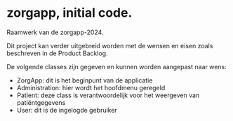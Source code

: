 # zorgapp, initial code.

Raamwerk van de zorgapp-2024.

Dit project kan verder uitgebreid worden met de wensen en eisen zoals beschreven in de Product Backlog.

De volgende classes zijn gegeven en kunnen worden aangepast naar wens:

* ZorgApp: dit is het beginpunt van de applicatie
* Administration: hier wordt het hoofdmenu geregeld
* Patient: deze class is verantwoordelijk voor het weergeven van patiëntgegevens
* User: dit is de ingelogde gebruiker
